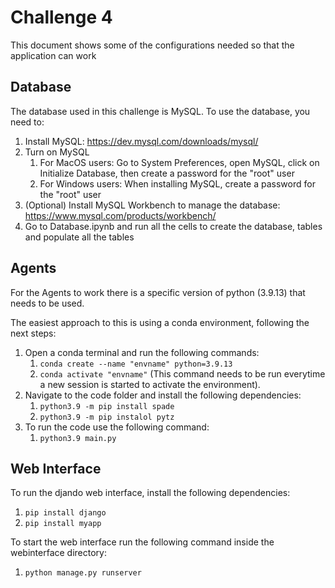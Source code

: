 # Challenge 4

This document shows some of the configurations needed so that the application can work

## Database

The database used in this challenge is MySQL. To use the database, you need to:

1. Install MySQL: https://dev.mysql.com/downloads/mysql/
2. Turn on MySQL
    1. For MacOS users: Go to System Preferences, open MySQL, click on Initialize Database, then create a password for
       the "root" user
    2. For Windows users: When installing MySQL, create a password for the "root" user
3. (Optional) Install MySQL Workbench to manage the database: https://www.mysql.com/products/workbench/
4. Go to Database.ipynb and run all the cells to create the database, tables and populate all the tables

## Agents

For the Agents to work there is a specific version of python (3.9.13) that needs to be used.

The easiest approach to this is using a conda environment, following the next steps:

1. Open a conda terminal and run the following commands:
    1. ```conda create --name "envname" python=3.9.13```
    2. ```conda activate "envname"``` (This command needs to be run everytime a new session is started to activate the
       environment).
2. Navigate to the code folder and install the following dependencies:
    1. ```python3.9 -m pip install spade```
    2. ```python3.9 -m pip instalol pytz```
3. To run the code use the following command:
    1. ```python3.9 main.py```

## Web Interface

To run the djando web interface, install the following dependencies:

1. ```pip install django```
2. ```pip install myapp```

To start the web interface run the following command inside the webinterface directory:

1. ```python manage.py runserver```